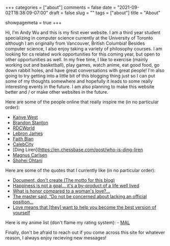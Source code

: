 +++ 
categories = ["about"]
comments = false
date = "2021-09-02T18:38:09-07:00"
draft = false
slug = ""
tags = ["about"]
title = "About"

showpagemeta = true
+++

Hi, I'm Andy Wu and this is my first ever website. I am a third year student specializing in computer science currently at the University of Toronto although I am originally from Vancouver, British Columbia! Besides computer science, I also enjoy taking a variety of philosophy courses. I am looking for cs related work opportunities for this coming year, but open to other opportunities as well. In my free time, I like to exercise (mainly working out and basketball), play games, watch anime, eat good food, go down rabbit holes, and have great conversations with great people! I'm also going to try getting into a little bit of this blogging thing just so I can put some of my thoughts somewhere and hopefully it leads to some really interesting events in the future. I am also planning to make this website better and / or make other websites in the future.

Here are some of the people online that really inspire me (in no particular order): 

- [Kanye West](https://twitter.com/kanyewest)
- [Brandon Stanton](https://www.humansofnewyork.com/)
- [RDCWorld](https://www.youtube.com/user/rdcworld1)
- [Lebron James](https://www.instagram.com/kingjames/?hl=en)
- [Faith Bian](https://liquipedia.net/dota2/Faith_bian)
- [CalebCity](https://www.youtube.com/c/CalebCity)
- [Ding Liren](https://en.chessbase.com/post/who-is-ding-liren
- [Magnus Carlsen](https://www.youtube.com/watch?v=0ZO28NtkwwQ)
- [Shohei Ohtani](https://www.youtube.com/watch?v=RCtvOL9xJg4)

Here are some of the quotes that I currently like (in no particular order):

- [Document, don't create (The motto for this blog)](https://www.youtube.com/watch?v=RVKofRN1dyI)
- [Happiness is not a goal... it's a by-product of a life well lived](https://www.goodreads.com/quotes/215395-happiness-is-not-a-goal-it-s-a-by-product-of-a-life)
- [What is honor compared to a woman's love?...](https://www.goodreads.com/quotes/175402-what-is-honor-compared-to-a-woman-s-love-what-is)
- [The master said, “Do not be concerned about lacking an official position...](https://www.goodreads.com/book/show/27297.The_Analects)  
- [Love means that [they] want to help you become the best version of yourself](https://www.youtube.com/watch?v=X0-SXS6zdEQ&feature=share&utm_source=EJGixIgBCJiu2KjB4oSJEQ&t=3500)

Here is my anime list (don't flame my rating system): - [MAL](https://myanimelist.net/profile/Andyctct)

Finally, don't be afraid to reach out if you come across this site for whatever reason, I always enjoy recieving new messages! 